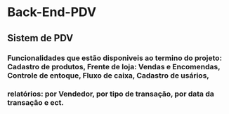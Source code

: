 # Back-End-PDV
## Sistem de PDV
### Funcionalidades que estão disponiveis ao termino do projeto: Cadastro de produtos, Frente de loja: Vendas e Encomendas, Controle de entoque, Fluxo de caixa, Cadastro de usários,
### relatórios: por Vendedor, por tipo de transação, por data da transação e ect.
